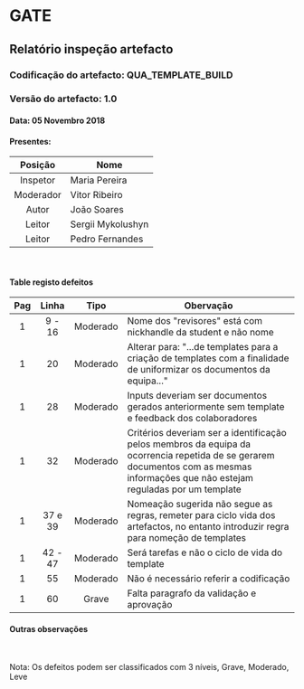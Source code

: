 # GATE
## Relatório inspeção artefacto
### Codificação do artefacto: QUA_TEMPLATE_BUILD
### Versão do artefacto: 1.0
#### Data: 05 Novembro 2018
#### Presentes:
|Posição|Nome
|:---:|---
|Inspetor|Maria Pereira
|Moderador|Vitor Ribeiro
|Autor|João Soares
|Leitor|Sergii Mykolushyn
|Leitor|Pedro Fernandes

</br>

#### Table registo defeitos
|Pag|Linha|Tipo|Obervação
|:---:|:---:|:---:|---
|1|9 - 16|Moderado|Nome dos "revisores" está com nickhandle da student e não nome
|1|20|Moderado|Alterar para: "...de templates para a criação de templates com a finalidade de uniformizar os documentos da equipa..."
|1|28|Moderado|Inputs deveriam ser documentos gerados anteriormente sem template e feedback dos colaboradores
|1|32|Moderado|Critérios deveriam ser a identificação pelos membros da equipa da ocorrencia repetida de se gerarem documentos com as mesmas informações que não estejam reguladas por um template
|1|37 e 39|Moderado|Nomeação sugerida não segue as regras, remeter para ciclo vida dos artefactos, no entanto introduzir regra para nomeção de templates
|1|42 - 47|Moderado|Será tarefas e não o ciclo de vida do template
|1|55|Moderado|Não é necessário referir a codificação
|1|60|Grave|Falta paragrafo da validação e aprovação

#### Outras observações

</br>

Nota: Os defeitos podem ser classificados com 3 níveis, Grave, Moderado, Leve